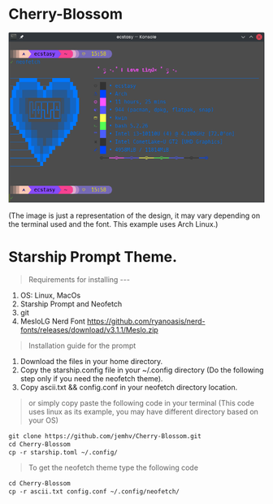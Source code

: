 # Cherry-Blossom

![Prompt](https://github.com/jemhv/Cherry-Blossom/blob/main/images/cherry-blossom.png?raw=true)

(The image is just a representation of the design, it may vary depending on the terminal used and the font. This example uses Arch Linux.)

# Starship Prompt Theme.

> Requirements for installing --- 
1. OS: Linux, MacOs
2. Starship Prompt and Neofetch
3. git
4. MesloLG Nerd Font https://github.com/ryanoasis/nerd-fonts/releases/download/v3.1.1/Meslo.zip 


> Installation guide for the prompt
1. Download the files in your home directory.
2. Copy the starship.config file in your ~/.config directory
(Do the following step only if you need the neofetch theme).
3. Copy ascii.txt && config.conf in your neofetch directory location.


> or simply copy paste the following code in your terminal (This code uses linux as its example, you may have different directory based on your OS)
```
git clone https://github.com/jemhv/Cherry-Blossom.git
cd Cherry-Blossom
cp -r starship.toml ~/.config/

```

> To get the neofetch theme type the following code
```
cd Cherry-Blossom
cp -r ascii.txt config.conf ~/.config/neofetch/

```




